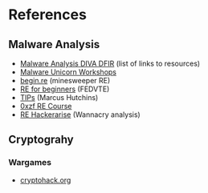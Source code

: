 # References



## Malware Analysis
* [Malware Analysis DIVA DFIR] (list of links to resources)
* [Malware Unicorn Workshops]
* [begin.re] (minesweeper RE)
* [RE for beginners] (FEDVTE)
* [TIPs] (Marcus Hutchins) 
* [0xzf RE Course]
* [RE Hackerarise] (Wannacry analysis)

[Malware Analysis DIVA DFIR]: https://freetraining.dfirdiva.com/free-malware-analysis-re-training
[Malware Unicorn Workshops]: https://malwareunicorn.org/#/workshops
[begin.re]: https://www.begin.re/the-workshop
[RE for beginners]: https://fedvte.usalearning.gov/publiccourses/reverse/index.htm
[TIPs]: https://www.youtube.com/playlist?list=PLPsJIruML_ZivGWUd6bPkwDe-KFOIYg7p
[0xzf RE Course]: https://github.com/0xZ0F/Z0FCourse_ReverseEngineering
[RE Hackerarise]: https://www.hackers-arise.com/reverse-engineering-malware

## Cryptograhy

### Wargames

* [cryptohack.org]

[cryptohack.org]: https://cryptohack.org/